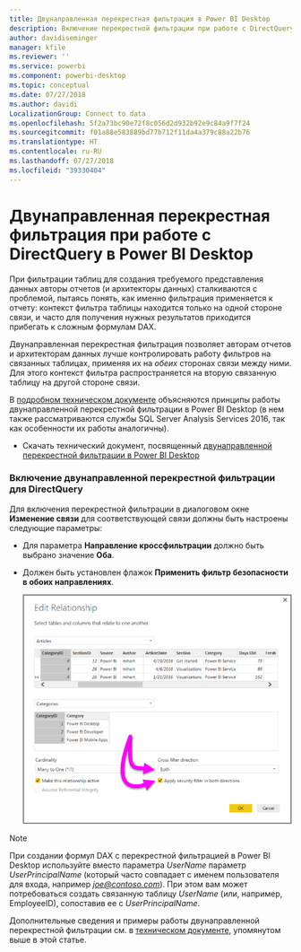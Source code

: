 ```yaml
---
title: Двунаправленная перекрестная фильтрация в Power BI Desktop
description: Включение перекрестной фильтрации при работе с DirectQuery в Power BI Desktop
author: davidiseminger
manager: kfile
ms.reviewer: ''
ms.service: powerbi
ms.component: powerbi-desktop
ms.topic: conceptual
ms.date: 07/27/2018
ms.author: davidi
LocalizationGroup: Connect to data
ms.openlocfilehash: 5f2a73bc90e72f8c056d2d932b92e9c84a9f7f24
ms.sourcegitcommit: f01a88e583889bd77b712f11da4a379c88a22b76
ms.translationtype: HT
ms.contentlocale: ru-RU
ms.lasthandoff: 07/27/2018
ms.locfileid: "39330404"
---
```

# <a name="bidirectional-cross-filtering-using-directquery-in-power-bi-desktop"></a>Двунаправленная перекрестная фильтрация при работе с DirectQuery в Power BI Desktop

При фильтрации таблиц для создания требуемого представления данных авторы отчетов (и архитекторы данных) сталкиваются с проблемой, пытаясь понять, как именно фильтрация применяется к отчету: контекст фильтра таблицы находится только на одной стороне связи, и часто для получения нужных результатов приходится прибегать к сложным формулам DAX.

Двунаправленная перекрестная фильтрация позволяет авторам отчетов и архитекторам данных лучше контролировать работу фильтров на связанных таблицах, применяя их на *обеих* сторонах связи между ними. Для этого контекст фильтра распространяется на вторую связанную таблицу на другой стороне связи.

В [подробном техническом документе](http://download.microsoft.com/download/2/7/8/2782DF95-3E0D-40CD-BFC8-749A2882E109/Bidirectional%20cross-filtering%20in%20Analysis%20Services%202016%20and%20Power%20BI.docx) объясняются принципы работы двунаправленной перекрестной фильтрации в Power BI Desktop (в нем также рассматриваются службы SQL Server Analysis Services 2016, так как особенности их работы аналогичны).

* Скачать технический документ, посвященный [двунаправленной перекрестной фильтрации в Power BI Desktop](http://download.microsoft.com/download/2/7/8/2782DF95-3E0D-40CD-BFC8-749A2882E109/Bidirectional%20cross-filtering%20in%20Analysis%20Services%202016%20and%20Power%20BI.docx)

### <a name="enabling-bidirectional-cross-filtering-for-directquery"></a>Включение двунаправленной перекрестной фильтрации для DirectQuery

Для включения перекрестной фильтрации в диалоговом окне **Изменение связи** для соответствующей связи должны быть настроены следующие параметры:

* Для параметра **Направление кроссфильтрации** должно быть выбрано значение **Оба**.
* Должен быть установлен флажок **Применить фильтр безопасности в обоих направлениях**.

  ![](media/desktop-bidirectional-filtering/bidirectional-filtering_2.png)

> [!NOTE]
> При создании формул DAX с перекрестной фильтрацией в Power BI Desktop используйте вместо параметра *UserName* параметр *UserPrincipalName* (который часто совпадает с именем пользователя для входа, например <em>joe@contoso.com</em>). При этом вам может потребоваться создать связанную таблицу *UserName* (или, например, EmployeeID), сопоставив ее с *UserPrincipalName*.

Дополнительные сведения и примеры работы двунаправленной перекрестной фильтрации см. в [техническом документе](http://download.microsoft.com/download/2/7/8/2782DF95-3E0D-40CD-BFC8-749A2882E109/Bidirectional%20cross-filtering%20in%20Analysis%20Services%202016%20and%20Power%20BI.docx), упомянутом выше в этой статье.

